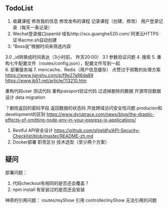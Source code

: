 ## TodoList
1. 收藏课程
    修改我的信息
    修改发布的课程
    记录课程（创建、修改）
    用户登录记录（每天一条记录）
2. Wechat登录接口openId
    域名http://xcx.guanghe520.com/
    阿里云HTTPS
    证书acme.sh自动创建
3. “Boss说”根据时间来筛选内容
    
3.0 _id转换成时间表达（3小时前， 昨天20:00）
3.1 参数验证问题
4. 搜索
5. 重构七牛配置文件（routes/config.json），配置文件写到一起   
6. 部署服务端
7. mencache、Redis（用户信息缓存）
点赞过于频繁的处理方案
https://www.jianshu.com/p/f9e27a96da89
https://www.jb51.net/article/113210.htm

重构代码user
测试代码
重构passport验证代码
过滤掉删除的数据
开源项目数据设计
data migration

？删除返回的密码字段
返回数据的状态码
开放跨域访问安全性问题
producion和development的区别
https://www.dynatrace.com/news/blog/the-drastic-effects-of-omitting-node-env-in-your-express-js-applications/


1. Restful API安全设计 https://github.com/shieldfy/API-Security-Checklist/blob/master/README-zh.md
2. Docker部署
职责区分
技术选型（至少两个方案）


## 疑问
部署问题：
1. 代码checkout有相同的是否还会覆盖？
2. npm install 有安装过的是否还会安装

神奇的引用问题： routes/myShow 引用 controller/myShow 无法引用的问题